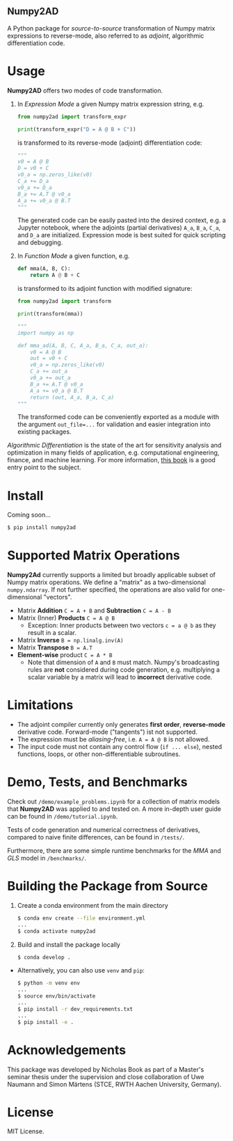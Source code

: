 ## Numpy2AD

A Python package for *source-to-source* transformation of Numpy matrix expressions to reverse-mode, also referred to as *adjoint*, algorithmic differentiation code.
# Usage
**Numpy2AD** offers two modes of code transformation.
1. In *Expression Mode* a given Numpy matrix expression string, e.g.
    ```python
    from numpy2ad import transform_expr
    
    print(transform_expr("D = A @ B + C"))
    ```
    is transformed to its reverse-mode (adjoint) differentiation code:
    ```python
    """
    v0 = A @ B
    D = v0 + C
    v0_a = np.zeros_like(v0)
    C_a += D_a
    v0_a += D_a
    B_a += A.T @ v0_a
    A_a += v0_a @ B.T
    """
    ```
    The generated code can be easily pasted into the desired context, e.g. a Jupyter notebook, where the adjoints (partial derivatives) `A_a`, `B_a`, `C_a`, and `D_a` are initialized. Expression mode is best suited for quick scripting and debugging. 
2. In *Function Mode* a given function, e.g.
    ```python
    def mma(A, B, C):
        return A @ B + C
    ```
    is transformed to its adjoint function with modified signature:
    ```python
    from numpy2ad import transform

    print(transform(mma))
    ```
    ```python
    """
    import numpy as np

    def mma_ad(A, B, C, A_a, B_a, C_a, out_a):
        v0 = A @ B
        out = v0 + C
        v0_a = np.zeros_like(v0)
        C_a += out_a
        v0_a += out_a
        B_a += A.T @ v0_a
        A_a += v0_a @ B.T
        return (out, A_a, B_a, C_a)
    """
    ```
    
    The transformed code can be conveniently exported as a module with the argument `out_file=...` for validation and easier integration into existing packages.

*Algorithmic Differentiation* is the state of the art for sensitivity analysis and optimization in many fields of application, e.g. computational engineering, finance, and machine learning. For more information,  [this book](https://epubs.siam.org/doi/10.1137/1.9781611972078) is a good entry point to the subject.

# Install
Coming soon...
```bash
$ pip install numpy2ad
```

# Supported Matrix Operations

**Numpy2Ad** currently supports a limited but broadly applicable subset of Numpy matrix operations. We define a "matrix" as a two-dimensional `numpy.ndarray`. If not further specified, the operations are also valid for one-dimensional "vectors".

- Matrix **Addition** `C = A + B` and **Subtraction** `C = A - B`
- Matrix (Inner) **Products** `C = A @ B`
    - Exception: Inner products between two vectors `c = a @ b` as they result in a scalar.
- Matrix **Inverse** `B = np.linalg.inv(A)`
- Matrix **Transpose** `B = A.T`
- **Element-wise** product `C = A * B`
    - Note that dimension of `A` and `B` must match. Numpy's broadcasting rules are **not** considered during code generation, e.g. multiplying a scalar variable by a matrix will lead to **incorrect** derivative code.

# Limitations
- The adjoint compiler currently only generates **first order**, **reverse-mode** derivative code. Forward-mode ("tangents") ist not supported.
- The expression must be *aliasing-free*, i.e. `A = A @ B` is not allowed.
- The input code must not contain any control flow (`if ... else`), nested functions, loops, or other non-differentiable subroutines.

# Demo, Tests, and Benchmarks

Check out `/demo/example_problems.ipynb` for a collection of matrix models that **Numpy2AD** was applied to and tested on. A more in-depth user guide can be found in `/demo/tutorial.ipynb`.

Tests of code generation and numerical correctness of derivatives, compared to naive finite differences, can be found in `/tests/`.

Furthermore, there are some simple runtime benchmarks for the *MMA* and *GLS* model in `/benchmarks/`.

# Building the Package from Source
1. Create a conda environment from the main directory
    ```bash
    $ conda env create --file environment.yml
    ...
    $ conda activate numpy2ad
    ```
2. Build and install the package locally 
    ```bash
    $ conda develop .
    ```

- Alternatively, you can also use `venv` and `pip`:
    ```bash
    $ python -m venv env 
    ...
    $ source env/bin/activate
    ...
    $ pip install -r dev_requirements.txt
    ...
    $ pip install -e .
    ```

# Acknowledgements
This package was developed by Nicholas Book as part of a Master's seminar thesis under the supervision and close collaboration of Uwe Naumann and Simon Märtens (STCE, RWTH Aachen University, Germany).

# License
MIT License.
